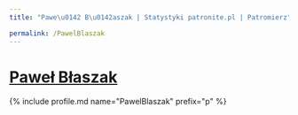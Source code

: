 ```yaml
---
title: "Pawe\u0142 B\u0142aszak | Statystyki patronite.pl | Patromierz"

permalink: /PawelBlaszak
---
```


# [Paweł Błaszak](https://patronite.pl/PawelBlaszak)

{% include profile.md name="PawelBlaszak" prefix="p" %}
